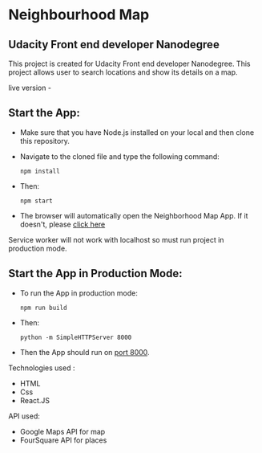 # Neighbourhood Map

## Udacity Front end developer Nanodegree

This project is created for Udacity Front end developer Nanodegree.
This project allows user to search locations and show its details on a map.

live version -

## Start the App:
* Make sure that you have Node.js installed on your local and then clone this repository.
* Navigate to the cloned file and type the following command:

	`npm install`
* Then:

	`npm start`
* The browser will automatically open the Neighborhood Map App. If it doesn't, please [click here](http://localhost:3000/)

Service worker will not work with localhost so must run project in production mode.
## Start the App in Production Mode:
* To run the App in production mode:

	`npm run build`

* Then:

	`python -m SimpleHTTPServer 8000`
* Then the App should run on [port 8000](http://localhost:8000).

Technologies used :
* HTML
* Css
* React.JS

API used:
* Google Maps API for map
* FourSquare API for places
